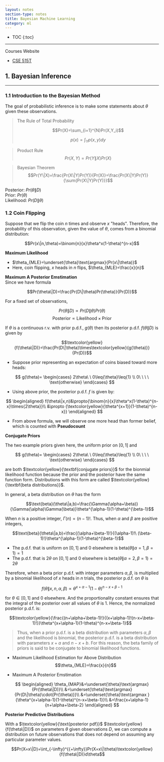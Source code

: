 ```yaml
---
layout: notes
section-type: notes
title: Bayesian Machine Learning
category: ml
---
```


* TOC
{:toc}
---

Courses Website
* [CSE 515T](https://www.cse.wustl.edu/~garnett/cse515t/fall_2019/)


## 1. Bayesian Inference
<hr>

### 1.1 Introduction to the Bayesian Method

The goal of probabilistic inference is to make some statements about $\theta$ given these observations.

> The Rule of Total Probability  
> 
> $$Pr(X)=\sum_{i=1}^{N}Pr(X,Y_i)$$
>
> $$p(x)=\int_{Y}p(x,y)dy$$

> Product Rule
> $$Pr(X,Y)=Pr(Y\|X)Pr(X)$$

> Bayesian Theorem
> $$Pr(Y\|X)=\frac{Pr(X\|Y)Pr(Y)}{Pr(X)}=\frac{Pr(X\|Y)Pr(Y)}{\sum{Pr(X\|Y)Pr(Y)}}$$

Posterior: $Pr(\theta\|D)$  
Prior: $Pr(\theta)$  
Likelihood: $Pr(D\|\theta)$  


### 1.2 Coin Flipping

Suppose that we flip the coin $n$ times and observe $x$ "heads". Therefore, the probability of this observation, given the value of $\theta$, comes from a binomial distribution:

$$Pr(x\|n,\theta)=\binom{n}{x}\theta^x(1-\theta)^{n-x}$$

**Maximum Likelihood**  
* $\theta_{MLE}=\underset{\theta}\text{argmax}{Pr(x\|\theta)}$  
* Here, coin flipping, $x$ heads in $n$ flips, $\theta_{MLE}=\frac{x}{n}$

**Maximum A Posterior Emstimation**  
Since we have formula

$$Pr(\theta\|D)=\frac{Pr(D\|\theta)Pr(\theta)}{Pr(D)}$$

For a fixed set of observations,

$$Pr(\theta\|D) \propto Pr(D\|\theta)Pr(\theta)$$
$$\text{Posterior} \propto \text{Likelihood}\times{\text{Prior}}$$

If $\theta$ is a continuous r.v. with prior p.d.f., $g(\theta)$ then its posterior p.d.f. $f(\theta\|D)$ is given by

$$\textcolor{yellow}{f(\theta\|D)}=\frac{Pr(D\|\theta)\times\textcolor{yellow}{g(\theta)}}{Pr(D)}$$

* Suppose prior representing an expectation of coins biased toward more heads:

$$
g(\theta)=
\begin{cases}
    2\theta\ \ 0\leq{\theta}\leq{1} \\
    0\ \ \ \ \text{otherwise}
\end{cases}
$$

* Using above prior, the posterior p.d.f. $f$ is given by:

$$
\begin{aligned}
f(\theta\|x,n)&\propto{\binom{n}{x}\theta^x(1-\theta)^{n-x}\times{2\theta}}\\
&\propto {\textcolor{yellow}{\theta^{x+1}}(1-\theta)^{n-x}}
\end{aligned}
$$

* From above formula, we will observe one more head than former belief, which is counted with **Pseudocount**

**Conjugate Priors**

The two example priors given here, the uniform prior on $[0,1]$ and  

$$
g(\theta)=
\begin{cases}
    2\theta\ \ 0\leq{\theta}\leq{1} \\
    0\ \ \ \ \text{otherwise}
\end{cases}
$$

are both $\textcolor{yellow}{\textbf{conjugate priors}}$ for the bionmial likelihood function because the prior and the posterior have the same function form. Distributions with this form are called $\textcolor{yellow}{\textbf{beta distributions}}$.

In general, a beta distribution on $\theta$ has the form  

$$\text{beta}(\theta\|a,b)=\frac{\Gamma(\alpha+\beta)}{\Gamma(\alpha)\Gamma(\beta)}\theta^{\alpha-1}(1-\theta)^{\beta-1}$$

When $n$ is a positive integer, $\Gamma(n)=(n-1)!$. Thus, when $\alpha$ and $\beta$ are positive integers,

$$\text{beta}(\theta\|a,b)=\frac{(\alpha+\beta-1)!}{(\alpha-1)!\ (\beta-1)!}\theta^{\alpha-1}(1-\theta)^{\beta-1}$$

* The p.d.f. that is uniform on $[0,1]$ and $0$ elsewhere is $\text{beta}(\theta\|\alpha=1,\beta=1)=1$
* The p.d.f. that is $2\theta$ on $[0,1]$ and $0$ elsewhere is $\text{beta}(\theta\|\alpha=2,\beta=1)=2\theta$

Therefore, when a beta prior p.d.f. with integer parameters $\alpha, \beta$, is multiplied by a binomial likelihood of $x$ heads in $n$ trials, the posterior p.d.f. on $\theta$ is

$$f(\theta\|x,n,\alpha,\beta) \propto \theta^{x+\alpha-1}(1-\theta)^{n-x+\beta-1}$$

for $\theta\in[0,1]$ and $0$ elsewhere. And the proportionality constant ensures that the integral of the posterior over all values of $\theta$ is $1$. Hence, the normalized posterior p.d.f. is:

$$\textcolor{yellow}{\frac{(n+\alpha+\beta-1)!}{(x+\alpha-1)!(n-x+\beta-1)!}}\theta^{x+\alpha-1}(1-\theta)^{n-x+\beta-1}$$

> Thus, when a prior p.d.f. is a beta distribution with parameters $\alpha, \beta$ and the likelihood is binomial, the posterior p.d.f. is a beta distribution with parameters $x+a$ and $n-x+b$. For this reason, the beta family of priors is said to be conjugate to binomial likelihood functions.

* Maximum Likelihood Estimation for Above Distribution
$$\theta_{MLE}=\frac{x}{n}$$

* Maximum A Posterior Emstimation

$$
\begin{aligned}
\theta_{MAP}&=\underset{\theta}\text{argmax}{Pr(\theta\|D)}\\
&=\underset{\theta}\text{argmax}{Pr(D\|\theta)\cdot{Pr(\theta)}}\\
&=\underset{\theta}\text{argmax }{\theta^{x+\alpha-1}(1-\theta)^{n-x+\beta-1}}\\
&=\frac{x+\alpha-1}{n+\alpha+\beta-2}
\end{aligned}
$$


**Posterior Predictive Distributions**

With a $\textcolor{yellow}{\text{posterior pdf}}$ $\textcolor{yellow}{f(\theta\|D)}$ on parameters $\theta$ given observations $D$, we can compute a distribution on future observations that does not depend on assuming any particular parameter values.

$$Pr(X=x\|D)=\int_{-\infty}^{{+\infty}}Pr(X=x\|\theta)\textcolor{yellow}{f(\theta\|D)}d\theta$$








